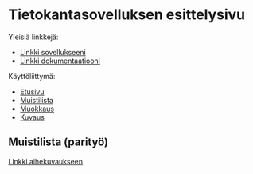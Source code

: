 # Tietokantasovelluksen esittelysivu

Yleisiä linkkejä:

* [Linkki sovellukseeni](http://airosmaa.users.cs.helsinki.fi/muistilista)
* [Linkki dokumentaatiooni](https://github.com/MaijuA/Tsoha-Bootstrap/blob/master/doc/dokumentaatio.pdf)

Käyttöliittymä:
* [Etusivu](http://airosmaa.users.cs.helsinki.fi/muistilista/kirjautuminen)
* [Muistilista](http://airosmaa.users.cs.helsinki.fi/muistilista/muistilista)
* [Muokkaus](http://airosmaa.users.cs.helsinki.fi/muistilista/muokkaa?)
* [Kuvaus](http://airosmaa.users.cs.helsinki.fi/muistilista/kuvaus)


## Muistilista (parityö)

[Linkki aihekuvaukseen](http://advancedkittenry.github.io/suunnittelu_ja_tyoymparisto/aiheet/Muistilista.html) 

